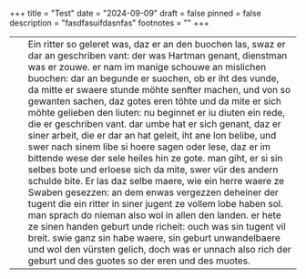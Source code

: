 +++
title = "Test"
date = "2024-09-09"
draft = false
pinned = false
description = "fasdfasuifdasnfas"
footnotes = ""
+++
<!--StartFragment-->

|     |                                                                                                                                                                                                                                                                                                                                                                                                                                                                                                                                                                                                                                                                                                                                                                                                                                                                                                                                                                                                                                                                                                                                                                                                                          |
| --- | ------------------------------------------------------------------------------------------------------------------------------------------------------------------------------------------------------------------------------------------------------------------------------------------------------------------------------------------------------------------------------------------------------------------------------------------------------------------------------------------------------------------------------------------------------------------------------------------------------------------------------------------------------------------------------------------------------------------------------------------------------------------------------------------------------------------------------------------------------------------------------------------------------------------------------------------------------------------------------------------------------------------------------------------------------------------------------------------------------------------------------------------------------------------------------------------------------------------------ |
|     | Ein ritter so geleret was, daz er an den buochen las, swaz er dar an geschriben vant: der was Hartman genant, dienstman was er zouwe. er nam im manige schouwe an mislichen buochen: dar an begunde er suochen, ob er iht des vunde, da mitte er swaere stunde möhte senfter machen, und von so gewanten sachen, daz gotes eren töhte und da mite er sich möhte gelieben den liuten: nu beginnet er iu diuten ein rede, die er geschriben vant. dar umbe hat er sich genant, daz er siner arbeit, die er dar an hat geleit, iht ane lon belibe, und swer nach sinem libe si hoere sagen oder lese, daz er im bittende wese der sele heiles hin ze gote. man giht, er si sin selbes bote und erloese sich da mite, swer vür des andern schulde bite. Er las daz selbe maere, wie ein herre waere ze Swaben gesezzen: an dem enwas vergezzen deheiner der tugent die ein ritter in siner jugent ze vollem lobe haben sol. man sprach do nieman also wol in allen den landen. er hete ze sinen handen geburt unde richeit: ouch was sin tugent vil breit. swie ganz sin habe waere, sin geburt unwandelbaere und wol den vürsten gelich, doch was er unnach also rich der geburt und des guotes so der eren und des muotes. |

<!--EndFragment-->